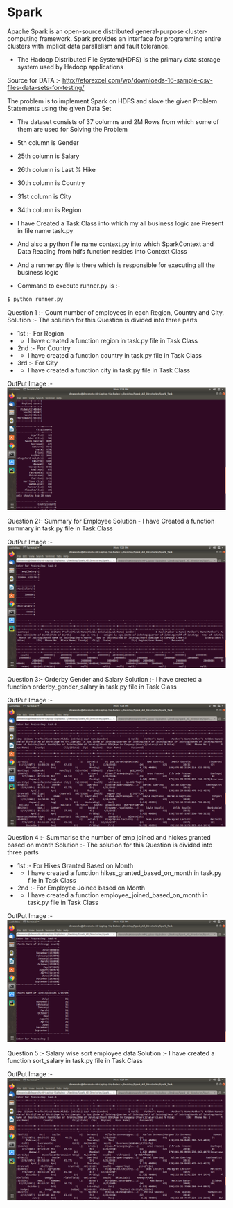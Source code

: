 # Spark 

Apache Spark is an open-source distributed general-purpose cluster-computing framework. Spark provides an interface for programming entire clusters with implicit data parallelism and fault tolerance.

  - The Hadoop Distributed File System(HDFS) is the primary data storage system used by Hadoop applications

Source for DATA :-
http://eforexcel.com/wp/downloads-16-sample-csv-files-data-sets-for-testing/

The problem is to implement Spark on HDFS and slove the given Problem Statements using the given Data Set
  - The dataset consists of 37 columns and 2M Rows from which some of them are used for Solving the Problem
  - 5th column is Gender
  - 25th column is Salary
  - 26th column is Last % Hike
  - 30th column is Country
  - 31st column is City
  - 34th column is Region

 - I have Created a Task Class into which my all business logic are Present in file name task.py
 - And also a python file name context.py into which SparkContext and Data Reading from hdfs function resides into Context Class
 - And a runner.py file is there which is responsible for executing all the business logic
 - Command to execute runner.py is :-
```sh
$ python runner.py
```
Question 1 :- Count number of employees in each Region, Country and City.
Solution :- The solution for this Question is divided into three parts
 - 1st :- For Region
 - - I have created a function region in task.py file in Task Class
 - 2nd :- For Country
 - - I have created a function country in task.py file in Task Class
 - 3rd :- For City
 - - I have created a function city in task.py file in Task Class

OutPut Image :- 
<img src=outputImages/task-1.png>

Question 2:- Summary for Employee
Solution - I have Created a function summary in task.py file in Task Class

OutPut Image :- 
<img src=outputImages/task-2.png>

Question 3:- Orderby Gender and Salary
Solution :- I have created a function orderby_gender_salary in task.py file in Task Class

OutPut Image :- 
<img src=outputImages/task-3.png>

Question 4 :- Summarise the number of emp joined and hickes granted based on month
Solution :- The solution for this Question is divided into three parts
 - 1st :- For Hikes Granted Based on Month
 - - I have created a function hikes_granted_based_on_month in task.py file in Task Class
 - 2nd :- For Employee Joined based on Month
 - - I have created a function employee_joined_based_on_month in task.py file in Task Class

OutPut Image :- 
<img src=outputImages/task-4.png>

Question 5 :- Salary wise sort employee data
Solution :- I have created a function sort_salary in task.py file in Task Class

OutPut Image :- 
<img src=outputImages/task-5.png>